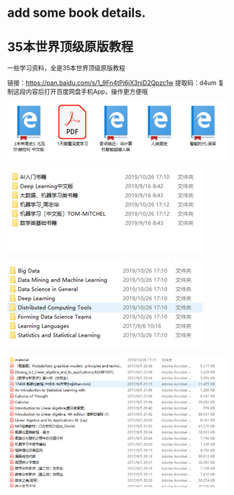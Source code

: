 # add some book details.
# 35本世界顶级原版教程
一些学习资料，全是35本世界顶级原版教程 

链接：https://pan.baidu.com/s/1_9Fn4tPi6jX3niD2Qpzc1w 
提取码：d4um 
复制这段内容后打开百度网盘手机App，操作更方便哦

![image](https://github.com/GGLL2019/Data-Structures-and-Algorithms/blob/master/学习资料/1572081598(1).jpg)

![image](https://github.com/GGLL2019/Data-Structures-and-Algorithms/blob/master/学习资料/1572081623(1).jpg)

![image](https://github.com/GGLL2019/Data-Structures-and-Algorithms/blob/master/学习资料/1572081644(1).jpg)

![image](https://github.com/GGLL2019/Data-Structures-and-Algorithms/blob/master/学习资料/1572081663(1).jpg)
